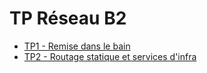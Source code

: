 #  TP Réseau B2

* [TP1 - Remise dans le bain](https://github.com/Yusahora/Tp-reseau/tree/master/1) 
* [TP2 - Routage statique et services d'infra](https://github.com/Yusahora/Tp-reseau/tree/master/2) 
